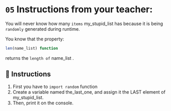 # `05` Instructions from your teacher:

You will never know how many `items` my_stupid_list has because it is being `randomly` generated during runtime.

You know that the property:
```js
len(name_list) function
```

returns the `length of` name_list .

## 📝 Instructions
1. First you have to `import random` function
2. Create a variable named the_last_one, and assign it the LAST element of my_stupid_list.
3. Then, print it on the console.